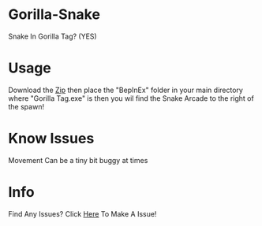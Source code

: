 # Gorilla-Snake
Snake In Gorilla Tag? (YES)

# Usage
Download the <a href = "https://github.com/Blas1ed/Gorilla-Snake/releases">Zip<a> then place the "BepInEx" folder in your main directory where "Gorilla Tag.exe" is then you wil find the Snake Arcade to the right of the spawn!

# Know Issues
Movement Can be a tiny bit buggy at times

# Info
Find Any Issues? Click <a href = "https://github.com/Blas1ed/Gorilla-Snake/issues/new/choose">Here<a> To Make A Issue!
